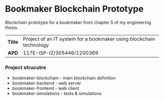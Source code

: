 # Bookmaker Blockchain Prototype
Blockchain prototype for a bookmaker from chapter 5 of my engineering thesis.

|||
|:---:|:---|
| **Title** | Project of an IT system for a bookmaker using blockchain technology |
| **APD** | 117E-ISP-IZ/305446/1200369 |

### Project strucutre

* bookmaker-blockchain - main blockchain definition
* bookmaker-backend - web server
* bookmaker-frontend - web client
* bookmaker-simulations - tests & simulations
